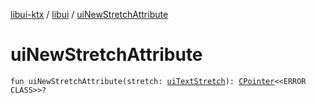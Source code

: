 [libui-ktx](../index.md) / [libui](index.md) / [uiNewStretchAttribute](./ui-new-stretch-attribute.md)

# uiNewStretchAttribute

`fun uiNewStretchAttribute(stretch: `[`uiTextStretch`](ui-text-stretch.md)`): `[`CPointer`](../kotlinx.cinterop/-c-pointer/index.md)`<<ERROR CLASS>>?`